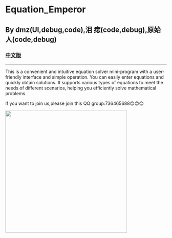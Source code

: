 # Equation_Emperor
## By dmz(UI,debug,code),泪 痣(code,debug),原始人(code,debug)
### [中文版](README_ZH.md)
-------
This is a convenient and intuitive equation solver mini-program with a user-friendly interface and simple operation. You can easily enter equations and quickly obtain solutions. It supports various types of equations to meet the needs of different scenarios, helping you efficiently solve mathematical problems.

If you want to join us,please join this QQ group:736465688😊😊😊

<img src="https://github.com/user-attachments/assets/483544f8-f43b-43d7-a08e-cf843e94a783" width="380px">
